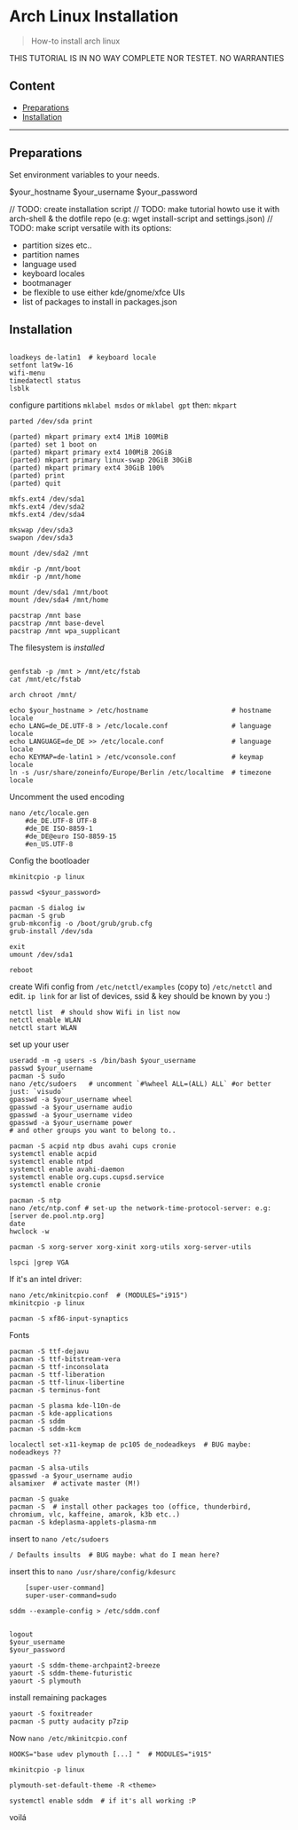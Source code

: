 # Arch Linux Installation

> How-to install arch linux

THIS TUTORIAL IS IN NO WAY COMPLETE NOR TESTET. NO WARRANTIES

## Content

- [Preparations](#markdown-header-preparations)
- [Installation](#markdown-header-installation)

---

## Preparations

Set environment variables to your needs.

$your_hostname
$your_username
$your_password

// TODO: create installation script
// TODO: make tutorial howto use it with arch-shell & the dotfile repo (e.g: wget install-script and settings.json)
// TODO: make script versatile with its options:

- partition sizes etc..
- partition names
- language used
- keyboard locales
- bootmanager
- be flexible to use either kde/gnome/xfce UIs
- list of packages to install in packages.json

## Installation

```shell

loadkeys de-latin1  # keyboard locale
setfont lat9w-16
wifi-menu
timedatectl status
lsblk
```

configure partitions `mklabel msdos` or `mklabel gpt` then: `mkpart`

```shell
parted /dev/sda print

(parted) mkpart primary ext4 1MiB 100MiB
(parted) set 1 boot on
(parted) mkpart primary ext4 100MiB 20GiB
(parted) mkpart primary linux-swap 20GiB 30GiB
(parted) mkpart primary ext4 30GiB 100%
(parted) print
(parted) quit

mkfs.ext4 /dev/sda1
mkfs.ext4 /dev/sda2
mkfs.ext4 /dev/sda4

mkswap /dev/sda3
swapon /dev/sda3

mount /dev/sda2 /mnt

mkdir -p /mnt/boot
mkdir -p /mnt/home

mount /dev/sda1 /mnt/boot
mount /dev/sda4 /mnt/home

pacstrap /mnt base
pacstrap /mnt base-devel
pacstrap /mnt wpa_supplicant

```

The filesystem is *installed*

```shell

genfstab -p /mnt > /mnt/etc/fstab
cat /mnt/etc/fstab

arch chroot /mnt/

echo $your_hostname > /etc/hostname                     # hostname locale
echo LANG=de_DE.UTF-8 > /etc/locale.conf                # language locale
echo LANGUAGE=de_DE >> /etc/locale.conf                 # language locale
echo KEYMAP=de-latin1 > /etc/vconsole.conf              # keymap locale
ln -s /usr/share/zoneinfo/Europe/Berlin /etc/localtime  # timezone locale

```

Uncomment the used encoding

```shell
nano /etc/locale.gen
    #de_DE.UTF-8 UTF-8
    #de_DE ISO-8859-1
    #de_DE@euro ISO-8859-15
    #en_US.UTF-8
```

Config the bootloader

```shell
mkinitcpio -p linux

passwd <$your_password>

pacman -S dialog iw
pacman -S grub  
grub-mkconfig -o /boot/grub/grub.cfg
grub-install /dev/sda

exit
umount /dev/sda1

reboot
```

create Wifi config from `/etc/netctl/examples` (copy to) `/etc/netctl` and edit.
`ip link` for ar list of devices, ssid & key should be known by you :)

```shell
netctl list  # should show Wifi in list now
netctl enable WLAN
netctl start WLAN
```

set up your user

```shell
useradd -m -g users -s /bin/bash $your_username
passwd $your_username
pacman -S sudo
nano /etc/sudoers   # uncomment `#%wheel ALL=(ALL) ALL` #or better just: `visudo`
gpasswd -a $your_username wheel
gpasswd -a $your_username audio
gpasswd -a $your_username video
gpasswd -a $your_username power
# and other groups you want to belong to..

pacman -S acpid ntp dbus avahi cups cronie
systemctl enable acpid
systemctl enable ntpd
systemctl enable avahi-daemon
systemctl enable org.cups.cupsd.service
systemctl enable cronie

pacman -S ntp
nano /etc/ntp.conf # set-up the network-time-protocol-server: e.g: [server de.pool.ntp.org]
date
hwclock -w

pacman -S xorg-server xorg-xinit xorg-utils xorg-server-utils

lspci |grep VGA
```

If it's an intel driver:

```shell
nano /etc/mkinitcpio.conf  # (MODULES="i915")
mkinitcpio -p linux

pacman -S xf86-input-synaptics
```

Fonts

```shell
pacman -S ttf-dejavu
pacman -S ttf-bitstream-vera
pacman -S ttf-inconsolata
pacman -S ttf-liberation
pacman -S ttf-linux-libertine
pacman -S terminus-font

pacman -S plasma kde-l10n-de
pacman -S kde-applications
pacman -S sddm
pacman -S sddm-kcm

localectl set-x11-keymap de pc105 de_nodeadkeys  # BUG maybe: nodeadkeys ??

pacman -S alsa-utils
gpasswd -a $your_username audio
alsamixer  # activate master (M!)

pacman -S guake
pacman -S  # install other packages too (office, thunderbird, chromium, vlc, kaffeine, amarok, k3b etc..)
pacman -S kdeplasma-applets-plasma-nm
```

insert to `nano /etc/sudoers`

```shell
/ Defaults insults  # BUG maybe: what do I mean here?
```

insert this to `nano /usr/share/config/kdesurc`

```shell
    [super-user-command]
    super-user-command=sudo
```

```shell
sddm --example-config > /etc/sddm.conf


logout
$your_username
$your_password

yaourt -S sddm-theme-archpaint2-breeze
yaourt -S sddm-theme-futuristic
yaourt -S plymouth

```

install remaining packages

```shell
yaourt -S foxitreader
pacman -S putty audacity p7zip
```

Now `nano /etc/mkinitcpio.conf`

```shell
HOOKS="base udev plymouth [...] "  # MODULES="i915"

mkinitcpio -p linux

plymouth-set-default-theme -R <theme>

systemctl enable sddm  # if it's all working :P

```

voilá
